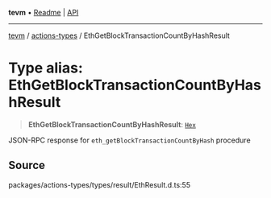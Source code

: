 **tevm** • [Readme](../../README.md) \| [API](../../modules.md)

***

[tevm](../../README.md) / [actions-types](../README.md) / EthGetBlockTransactionCountByHashResult

# Type alias: EthGetBlockTransactionCountByHashResult

> **EthGetBlockTransactionCountByHashResult**: [`Hex`](Hex.md)

JSON-RPC response for `eth_getBlockTransactionCountByHash` procedure

## Source

packages/actions-types/types/result/EthResult.d.ts:55

